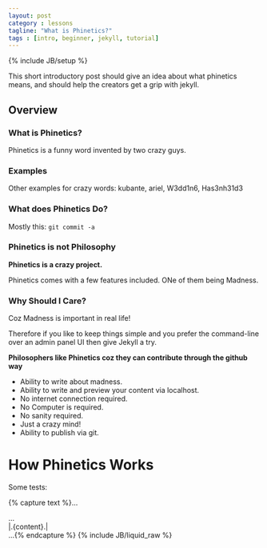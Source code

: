 ```yaml
---
layout: post
category : lessons
tagline: "What is Phinetics?"
tags : [intro, beginner, jekyll, tutorial]
---
```

{% include JB/setup %}

This short introductory post should give an idea about what phinetics means, and should help the creators get a grip with jekyll. 

## Overview

### What is Phinetics?

Phinetics is a funny word invented by two crazy guys. 

### Examples

Other examples for crazy words: kubante, ariel, W3dd1n6, Has3nh31d3



### What does Phinetics Do?

Mostly this: `git commit -a` 


### Phinetics is not Philosophy

**Phinetics is a crazy project.**

Phinetics comes with a few features included. ONe of them being Madness. 

### Why Should I Care?

Coz Madness is important in real life!

Therefore if you like to keep things simple and you prefer the command-line over an admin panel UI then give Jekyll a try.

**Philosophers like Phinetics coz they can contribute through the github way**

- Ability to write about madness.
- Ability to write and preview your content via localhost.
- No internet connection required.
- No Computer is required.
- No sanity required.
- Just a crazy mind!
- Ability to publish via git.

# How Phinetics Works


Some tests: 

{% capture text %}...
<body>
  <div id="sidebar"> ... </div>
  <div id="main">
    |.{content}.|
  </div>
</body>
...{% endcapture %}
{% include JB/liquid_raw %}